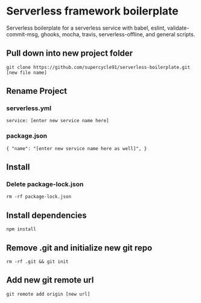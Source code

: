 # Serverless framework boilerplate
Serverless boilerplate for a serverless service with babel, eslint, validate-commit-msg, ghooks, mocha, travis, serverless-offline, and general scripts.

## Pull down into new project folder
`
git clone https://github.com/supercycle91/serverless-boilerplate.git [new file name]
`

## Rename Project

### serverless.yml
`
service: [enter new service name here]
`

### package.json
`
{
	"name": "[enter new service name here as well]",
}
`
## Install

### Delete package-lock.json
`
rm -rf package-lock.json
`

## Install dependencies
`
npm install
`

## Remove .git and initialize new git repo
`
rm -rf .git && git init
`

## Add new git remote url
`
git remote add origin [new url]
`



